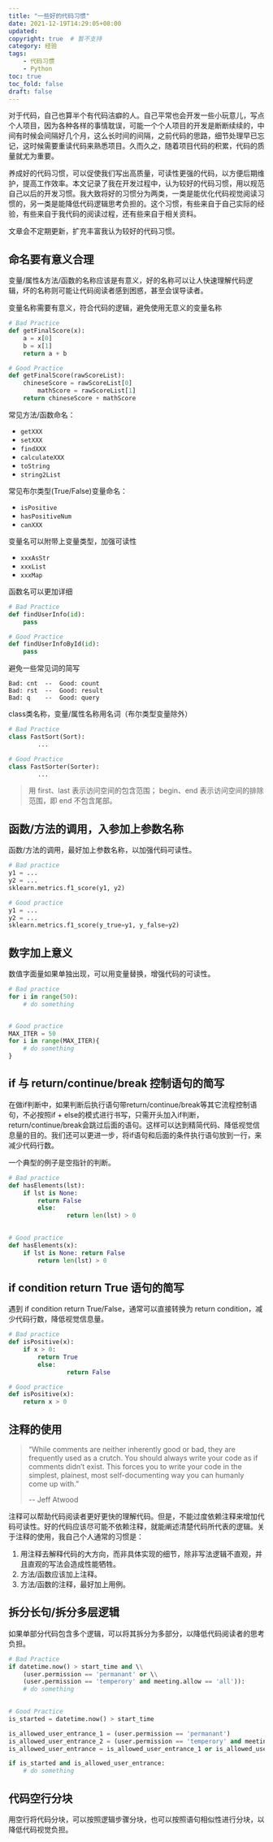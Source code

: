 ```yaml
---
title: "一些好的代码习惯"
date: 2021-12-19T14:29:05+08:00
updated: 
copyright: true  # 暂不支持
category: 经验
tags:
    - 代码习惯
    - Python
toc: true
toc_fold: false
draft: false
---
```


对于代码，自己也算半个有代码洁癖的人。自己平常也会开发一些小玩意儿，写点个人项目，因为各种各样的事情耽误，可能一个个人项目的开发是断断续续的，中间有时候会间隔好几个月，这么长时间的间隔，之前代码的思路，细节处理早已忘记，这时候需要重读代码来熟悉项目。久而久之，随着项目代码的积累，代码的质量就尤为重要。

养成好的代码习惯，可以促使我们写出高质量，可读性更强的代码，以方便后期维护，提高工作效率。本文记录了我在开发过程中，认为较好的代码习惯，用以规范自己以后的开发习惯。我大致将好的习惯分为两类，一类是能优化代码视觉阅读习惯的，另一类是能降低代码逻辑思考负担的。这个习惯，有些来自于自己实际的经验，有些来自于我代码的阅读过程，还有些来自于相关资料。

<!--more-->

文章会不定期更新，扩充丰富我认为较好的代码习惯。

## 命名要有意义合理

变量/属性&方法/函数的名称应该是有意义，好的名称可以让人快速理解代码逻辑，坏的名称则可能让代码阅读者感到困惑，甚至会误导读者。

变量名称需要有意义，符合代码的逻辑，避免使用无意义的变量名称

```python
# Bad Practice
def getFinalScore(x):
    a = x[0]
    b = x[1]
    return a + b

# Good Practice
def getFinalScore(rawScoreList):
    chineseScore = rawScoreList[0]
		mathScore = rawScoreList[1]
    return chineseScore + mathScore
```

常见方法/函数命名：

- `getXXX`
- `setXXX`
- `findXXX`
- `calculateXXX`
- `toString`
- `string2List`

常见布尔类型(True/False)变量命名：

- `isPositive`
- `hasPositiveNum`
- `canXXX`

变量名可以附带上变量类型，加强可读性

- `xxxAsStr`
- `xxxList`
- `xxxMap`

函数名可以更加详细

```python
# Bad Practice
def findUserInfo(id):
    pass

# Good Practice
def findUserInfoById(id):
    pass
```

避免一些常见词的简写

```
Bad: cnt  --  Good: count
Bad: rst  --  Good: result
Bad: q    --  Good: query
```

class类名称，变量/属性名称用名词（布尔类型变量除外）

```python
# Bad Practice
class FastSort(Sort):
		...

# Good Practice
class FastSorter(Sorter):
		...
```

> 用 first、last 表示访问空间的包含范围； begin、end 表示访问空间的排除范围，即 end 不包含尾部。

## 函数/方法的调用，入参加上参数名称

函数/方法的调用，最好加上参数名称，以加强代码可读性。

```python
# Bad practice
y1 = ...
y2 = ...
sklearn.metrics.f1_score(y1, y2)

# Good practice
y1 = ...
y2 = ...
sklearn.metrics.f1_score(y_true=y1, y_false=y2)
```

## 数字加上意义

数值字面量如果单独出现，可以用变量替换，增强代码的可读性。

```python
# Bad practice
for i in range(50):
    # do something


# Good practice
MAX_ITER = 50
for i in range(MAX_ITER){
    # do something
}
```

## if 与 return/continue/break 控制语句的简写

在做if判断中，如果判断后执行语句带return/continue/break等其它流程控制语句，不必按照if + else的模式进行书写，只需开头加入if判断，return/continue/break会跳过后面的语句。这样可以达到精简代码、降低视觉信息量的目的。我们还可以更进一步，将if语句和后面的条件执行语句放到一行，来减少代码行数。

一个典型的例子是空指针的判断。

```python
# Bad practice
def hasElements(lst):
    if lst is None:
        return False
		else:
				return len(lst) > 0

      
# Good practice
def hasElements(x):
    if lst is None: return False
		return len(lst) > 0
```

## if condition return True 语句的简写

遇到 if condition return True/False，通常可以直接转换为 return condition，减少代码行数，降低视觉信息量。

```python
# Bad practice
def isPositive(x):
    if x > 0:
        return True
		else:
				return False

# Good practice
def isPositive(x):
    return x > 0
```

## 注释的使用

> “While comments are neither inherently good or bad, they are frequently used as a crutch. You should always write your code as if comments didn’t exist. This forces you to write your code in the simplest, plainest, most self-documenting way you can humanly come up with.” 
> 
> -- Jeff Atwood

注释可以帮助代码阅读者更好更快的理解代码。但是，不能过度依赖注释来增加代码可读性。好的代码应该尽可能不依赖注释，就能阐述清楚代码所代表的逻辑。关于注释的使用，我自己个人通常的习惯是：

1. 用注释去解释代码的大方向，而非具体实现的细节，除非写法逻辑不直观，并且直观的写法会造成性能牺牲。
2. 方法/函数应该加上注释。
3. 方法/函数的注释，最好加上用例。

## 拆分长句/拆分多层逻辑

如果单部分代码包含多个逻辑，可以将其拆分为多部分，以降低代码阅读者的思考负担。

```python
# Bad Practice
if datetime.now() > start_time and \\
    (user.permission == 'permanant' or \\
    (user.permission == 'temperory' and meeting.allow == 'all')):
    # do something

    
# Good Practice
is_started = datetime.now() > start_time

is_allowed_user_entrance_1 = (user.permission == 'permanant')
is_allowed_user_entrance_2 = (user.permission == 'temperory' and meeting.allow == 'all')
is_allowed_user_entrance = is_allowed_user_entrance_1 or is_allowed_user_entrance_2

if is_started and is_allowed_user_entrance:
    # do something
```

## 代码空行分块

用空行将代码分块，可以按照逻辑步骤分块，也可以按照语句相似性进行分块，以降低代码视觉负担。